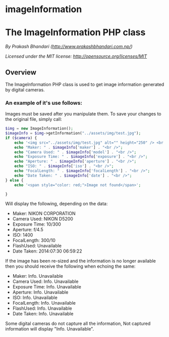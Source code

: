 # imageInformation


The ImageInformation PHP class
=============================

*By Prakash Bhandari
(http://www.prakashbhandari.com.np/)*

*Licensed under the MIT license: http://opensource.org/licenses/MIT*

Overview
--------
The ImageInformation PHP class is used to get image information generated by digital cameras.



### An example of it's use follows:

Images must be saved after you manipulate them. To save your changes to
the original file, simply call:

```php
$img = new ImageInformation();
$imageInfo = $img->getInformation("../assets/img/test.jpg");
if ($camera) {
    echo '<img src="../assets/img/test.jpg" alt="" height="250" /> <br />';
    echo "Maker: " . $imageInfo['maker'] . "<br />";
    echo "Camera Used: " . $imageInfo['model'] . "<br />";
    echo "Exposure Time: " . $imageInfo['exposure'] . "<br />";
    echo "Aperture: " . $imageInfo['aperture'] . "<br />";
    echo "ISO: " . $imageInfo['iso'] . "<br />";
    echo "FocalLength: " . $imageInfo['focalLength'] . "<br />";
    echo "Date Taken: " . $imageInfo['date'] . "<br />";
} else {
    echo '<span style="color: red;">Image not found</span>';

}
```

Will display the following, depending on the data:

-   Maker: NIKON CORPORATION
-   Camera Used: NIKON D5200
-   Exposure Time: 10/300
-   Aperture: f/4.5
-   ISO: 1400
-   FocalLength: 300/10
-   FlashUsed: Unavailable
-   Date Taken: 2014:07:30 06:59:22

If the image has been re-sized and the information is no longer available then you should receive the following when echoing the same:

-   Maker: Info. Unavailable
-   Camera Used: Info. Unavailable
-   Exposure Time: Info. Unavailable
-   Aperture: Info. Unavailable
-   ISO: Info. Unavailable
-   FocalLength: Info. Unavailable
-   FlashUsed: Info. Unavailable
-   Date Taken: Info. Unavailable

Some digital cameras do not capture all the information, Not captured information will display "Info. Unavailable".

